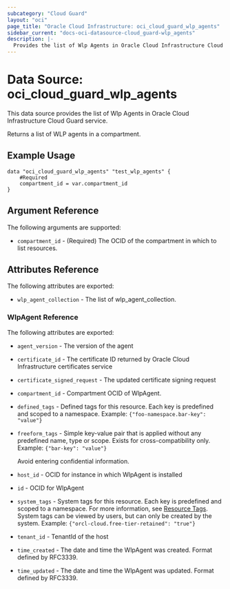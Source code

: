 ```yaml
---
subcategory: "Cloud Guard"
layout: "oci"
page_title: "Oracle Cloud Infrastructure: oci_cloud_guard_wlp_agents"
sidebar_current: "docs-oci-datasource-cloud_guard-wlp_agents"
description: |-
  Provides the list of Wlp Agents in Oracle Cloud Infrastructure Cloud Guard service
---
```


# Data Source: oci_cloud_guard_wlp_agents
This data source provides the list of Wlp Agents in Oracle Cloud Infrastructure Cloud Guard service.

Returns a list of WLP agents in a compartment.


## Example Usage

```hcl
data "oci_cloud_guard_wlp_agents" "test_wlp_agents" {
	#Required
	compartment_id = var.compartment_id
}
```

## Argument Reference

The following arguments are supported:

* `compartment_id` - (Required) The OCID of the compartment in which to list resources.


## Attributes Reference

The following attributes are exported:

* `wlp_agent_collection` - The list of wlp_agent_collection.

### WlpAgent Reference

The following attributes are exported:

* `agent_version` - The version of the agent
* `certificate_id` - The certificate ID returned by Oracle Cloud Infrastructure certificates service
* `certificate_signed_request` - The updated certificate signing request
* `compartment_id` - Compartment OCID of WlpAgent.
* `defined_tags` - Defined tags for this resource. Each key is predefined and scoped to a namespace. Example: `{"foo-namespace.bar-key": "value"}` 
* `freeform_tags` - Simple key-value pair that is applied without any predefined name, type or scope. Exists for cross-compatibility only. Example: `{"bar-key": "value"}`

	Avoid entering confidential information. 
* `host_id` - OCID for instance in which WlpAgent is installed
* `id` - OCID for WlpAgent
* `system_tags` - System tags for this resource. Each key is predefined and scoped to a namespace. For more information, see [Resource Tags](https://docs.cloud.oracle.com/iaas/Content/General/Concepts/resourcetags.htm). System tags can be viewed by users, but can only be created by the system.  Example: `{"orcl-cloud.free-tier-retained": "true"}` 
* `tenant_id` - TenantId of the host
* `time_created` - The date and time the WlpAgent was created. Format defined by RFC3339.
* `time_updated` - The date and time the WlpAgent was updated. Format defined by RFC3339.

